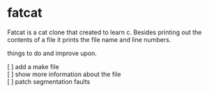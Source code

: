# fatcat

Fatcat is a cat clone that created to learn c. Besides printing out the contents of a file it prints the file name and line numbers. 

things to do and improve upon.

[ ] add a make file\
[ ] show more information about the file\
[ ] patch segmentation faults
